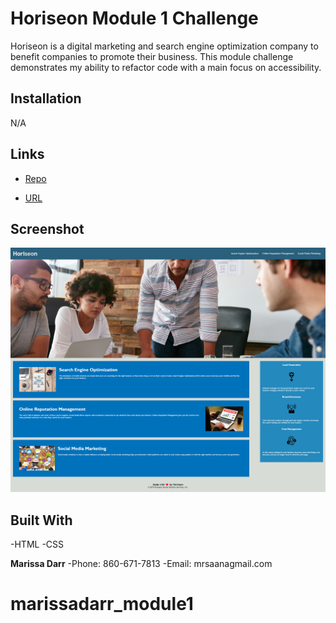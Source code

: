 # Horiseon Module 1 Challenge

Horiseon is a digital marketing and search engine optimization company to benefit companies to promote their business. 
This module challenge demonstrates my ability to refactor code with a main focus on accessibility. 

## Installation
N/A

## Links 
- [Repo](https://github.com/marissa-a-darr/marissadarr_module1)

- [URL](https://marissa-a-darr.github.io/marissadarr_module1/)

## Screenshot 

![Horieson](assets\images\screenshotofpage.png)

## Built With
-HTML
-CSS

**Marissa Darr**
-Phone: 860-671-7813
-Email: mrsaanagmail.com

# marissadarr_module1
